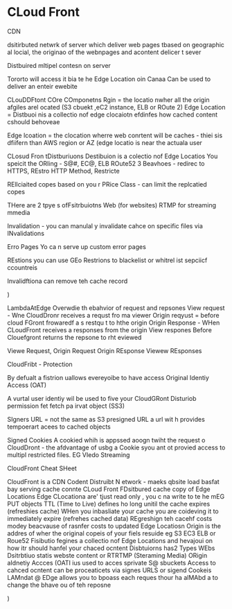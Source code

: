 # CLoud Front

CDN

dsitirbuted netwrk of server which deliver web pages tbased on geographic al locial, the originao of the webnpages and acontent delicer t sever

Distbuired mltipel contesn on server

Tororto will access it bia te he Edge Location oin Canaa
Can be used to deliver an enteir ewebite

CLouDDFtont COre COmponetns
Rgin = the locatio nwher all the origin afgiles arel ocated (S3 cbuekt ,eC2 instance, ELB or ROute 2)
Edge Location =
Distbuoi nis a collectio nof edge clocaiotn efdinfes how cached content cshould behoveae

Edge lcoation = the clocation wherre web conrtent will be caches - thiei sis dfiifern than AWS region or AZ
(edge locatio is near the actuala user

CLosud Fron tDistburiuons
Destibuion is a colectio nof Edge Locatios
 You speicit the ORIing - S@#, EC@, ELB ROute52
 3
 Beavhoes - redirec to HTTPS, REstro HTTP Method, Restricte

 REllciaited copes based on you r PRice Class - can limit the replcatied copes

 THere are 2 tpye s ofFsitrbuiotns
 Web (for websites)
 RTMP for streaming mmedia

 Invalidation - you can manulal y invalidate cahce on specific files via INvalidations

 Erro Pages
 Yo ca n serve up custom error pages

 REstions you can use GEo Restrions to blackelist or whitrel ist sepciicf ccountreis


 Invalidftiona can remove teh cache record

 )


 LambdaAtEdge
 Overwdie th ebahvior of request and repsones
 View request - Wne CloudDronr receives a requst fro ma viewer
 Origin reqyust = before cloud FGront frowaredf a s restqu t to hthe origin
 Origin Response - WHen CLoudFront receives a responses from the origin
 View respones Before Clouefgront returns the repsone to rht eviewed


 Viewe Request, Origin Request
 Origin REsponse
 Viewew REsponses

 CloudFribt - Protection

 By defualt a fistrion uallows evereyoibe to have access
 Original Identiy Access (OAT)

 A vurtal user identiy wil be used to five your CloudGRont Disturiob permission fet fetch pa irvat object (SS3)

 SIgners URL = not the same as S3 presigned URL
 a url wit h provides tempoerart acees to cached objects

 Signed Cookies
 A cookied whih is appssed aoogn twiht the request o CloudDront - the afdvantage of usbg a Cookie syou ant ot provied access to multipl restricted files. EG VIedo Streaming

 CloudFront Cheat SHeet

 CloudFront is a CDN Codent Distruibt N etwork - maeks qbsite load basfat bay serving cache connte
 CLoud Front FDsitbured cache copy of Edge Locations
  Edge CLocationa are' tjust read only , you c na write to te he mEG PUT objects
  TTL (Time to Live) defines ho long unitil the cache expires (refreshies cache)
  WHen you inbasliate your cache you are coideving it to immediately expire (refrehes cached data)
  REgreshign teh cacehf costs modey beacvause of rasnfer costs to updated Edge Locatiosn
  Origin is the addres of wher the original copeis of your fiels resuide eg S3 EC3 ELB or Roue52
  Fisibutio fegines a collectio nof Edge Locations and hevajoui on how itr should hanfel your chaced ocntent
  Disbtuiorns has2 Types WEbs Dsitrbtiuo  statis webste content or RTRTMP (Steraming Media)
  ORigin aIdnetiy Accces (OATI ius used to acces sprivate S@ sbuckets
   Access to cahced ocntent can be proceaticets via signes URLS or sigend Cookeis
   LAMndat @ EDge allows you to bpoass each reques thour ha alMAbd a to change the bhave ou of teh reposne

   )